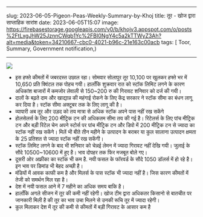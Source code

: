 ---
slug: 2023-06-05-Pigeon-Peas-Weekly-Summary-by-Khoj
title: तूर - खोज द्वारा साप्ताहिक सारांश 
date: 2023-06-05T15:07
image: https://firebasestorage.googleapis.com/v0/b/khojv3.appspot.com/o/posts%2FtLxgJhW25JznnCWqb1Yc%2FBI0NgY4c5a2kTTWyZ3Ah?alt=media&token=34210667-cbc0-4021-b96c-21e163c00acb
tags: [ Toor, Summary, Government notification,)
 
 --- 

![](https://firebasestorage.googleapis.com/v0/b/khojv3.appspot.com/o/posts%2FtLxgJhW25JznnCWqb1Yc%2FBI0NgY4c5a2kTTWyZ3Ah?alt=media&token=34210667-cbc0-4021-b96c-21e163c00acb)
- इस हफ्ते कीमतों में जबरदस्त उछाल रहा। सोमवार सोलापुर तूर 10,100 पर खुलकर हफ्ते भर में 10,650 प्रति क्विंटल तक पोहच गयी। हालाँकि शुक्रवार रात को स्टॉक लिमिट लगने के कारण अधिकांश बाजारों में कमजोर लेवाली से 150~200 रु की गिरावट शनिवार को दर्ज की गयी। 
- दालों के बढ़ते दाम और खाद्यान्न की महंगाई रोकने के लिए केंद्र सरकार ने स्टॉक सीमा का बंधन लागू कर दिया है। स्टॉक सीमा अक्टूबर तक के लिए लागू की है। 
- व्यापारी अब तूर और उड़द को तय मात्रा से अधिक स्टॉक अपने पास नहीं रख सकेंगे 
- होलसेलर्स के लिए 200 मीट्रिक टन की अधिकतम सीमा तय की गई है। रिटेलर्स के लिए पांच मीट्रिक टन और बड़ी रिटेल चेन अपने स्टोर्स पर पांच मीट्रिक टन और डिपो में 200 मीट्रिक टन से ज्यादा का स्टॉक नहीं रख सकेंगे। मिलें भी बीते तीन महीने के उत्पादन के बराबर या कुल सालाना उत्पादन क्षमता के 25 प्रतिशत से ज्यादा स्टॉक नहीं रख सकेंगी। 
- स्टॉक लिमिट लगने के बाद भी शनिवार को चेन्नई लेमन में ज्यादा गिरावट नहीं देखि गयी। जुलाई के सौदे 10500~10600 में हुए है। भाव दोपहर तक फिर मजबूत बोले गए। 
- दूसरी ओर अफ्रीका का स्टॉक भी कम है. नयी फसल के फॉरवर्ड के सौदे 1050 डॉलर्स में हो रहे है। इन भाव पर डिमांड भी बेहद अच्छी है।  
- मंडियों में आवक काफी कम है और मिलर्स के पास स्टॉक भी ज्यादा नहीं है। जिस कारण कीमतों में तेजी को समर्थन मिल रहा है। 
- देश में नयी फसल आने में 7 महीने का अधिक समय बाकि है। 
- हालाँकि अगले सीजन में तूर की कमी नहीं रहेगी। खोज टीम द्वारा अधिकतर किसानो से बातचीत पर जानकारी मिली है की तूर का भाव उचा मिलने से उनकी रूचि तूर में ज्यादा रहेगी। 
- कुल मिलाकर देश में तूर की कमी से कीमतों में बड़ी गिरावट के आसार कम है
